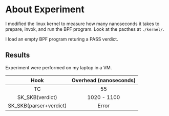 # About Experiment

I modified the linux kernel to measure how many nanoseconds it takes to
prepare, invok, and run the BPF program. Look at the pacthes at `./kernel/`.

I load an empty BPF program returing a PASS verdict.


## Results

Experiment were performed on my laptop in a VM.

| Hook | Overhead (nanoseconds) |
|:----:|:----------------------:|
| TC   | 55                     |
| SK_SKB(verdict)| 1020 - 1100  |
| SK_SKB(parser+verdict) | Error |

